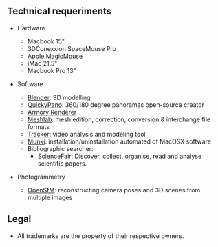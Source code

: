 ## Technical requeriments ##

* Hardware
    - Macbook 15"
    - 3DConexxion SpaceMouse Pro
    - Apple MagicMouse
    - iMac 21.5"
    - Macbook Pro 13"

* Software
     - [Blender](https://www.blender.org/): 3D modelling 
     - [QuickyPano](https://github.com/sybrenstuvel/quickypano): 360/180 degree panoramas open-source creator
     - [Armory Renderer](https://armory3d.org/)
     - [Meshlab](https://github.com/cnr-isti-vclab/meshlab/releases/): mesh edition, correction, conversion & interchange file formats
     - [Tracker](https://physlets.org/tracker/): video analysis and modeling tool
     - [Munki](https://www.munki.org/munki/): installation/uninstallation automated of MacOSX software
     - Bibliographic searcher:
        - [ScienceFair](http://sciencefair-app.com): Discover, collect, organise, read and analyse scientific papers.

* Photogrammetry
    - [OpenSfM](https://www.opensfm.org/): reconstructing camera poses and 3D scenes from multiple images

## Legal ##

* All trademarks are the property of their respective owners.